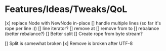 # Features/Ideas/Tweaks/QoL
[x] replace Node with NewNode in-place 
[] handle multiple lines (so far it's rope per line :))
[] line iterator?
[] remove at
[] remove from to
[] rebalance (better rebalance?)
[] Better split
[] Create rope from byte stream?

[] Split is somewhat broken
[x] Remove is broken after UTF-8

